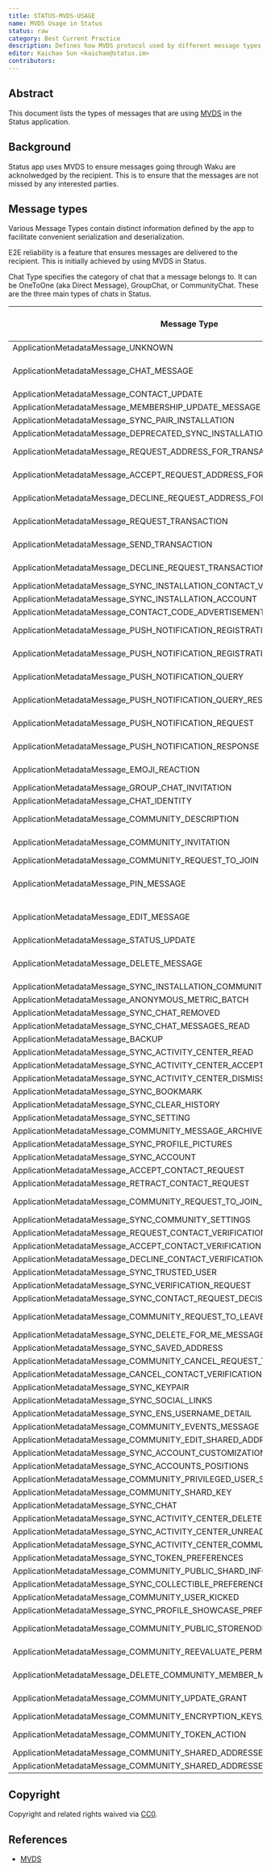 ```yaml
---
title: STATUS-MVDS-USAGE
name: MVDS Usage in Status
status: raw
category: Best Current Practice
description: Defines how MVDS protocol used by different message types in Status.
editor: Kaichao Sun <kaichao@status.im>
contributors:
---
```


## Abstract

This document lists the types of messages that are using [MVDS](/vac/2/mvds.md)
in the Status application.

## Background

Status app uses MVDS to ensure messages going through Waku
are acknolwedged by the recipient.
This is to ensure that the messages are not missed by any interested parties.

## Message types

Various Message Types contain distinct information defined by the app
to facilitate convenient serialization and deserialization.

E2E reliability is a feature that ensures messages are delivered to the recipient.
This is initially achieved by using MVDS in Status.

Chat Type specifies the category of chat that a message belongs to.
It can be OneToOne (aka Direct Message), GroupChat, or CommunityChat.
These are the three main types of chats in Status.

| Message Type                                                               | Use MVDS                            | Need e2e reliability | Chat Type               |
|----------------------------------------------------------------------------|-------------------------------------|----------------------|-------------------------|
| ApplicationMetadataMessage_UNKNOWN                                         | No                                  | No                   | Not Applied             |
| ApplicationMetadataMessage_CHAT_MESSAGE                                    | Yes for OneToOne & PrivateGroupChat | Yes                  | One & Group & Community |
| ApplicationMetadataMessage_CONTACT_UPDATE                                  | Yes                                 | Yes                  | OneToOne                |
| ApplicationMetadataMessage_MEMBERSHIP_UPDATE_MESSAGE                       | No                                  | Yes                  | CommunityChat           |
| ApplicationMetadataMessage_SYNC_PAIR_INSTALLATION                          | Yes                                 | Yes                  | Pair                    |
| ApplicationMetadataMessage_DEPRECATED_SYNC_INSTALLATION                    | No                                  | No                   | Pair                    |
| ApplicationMetadataMessage_REQUEST_ADDRESS_FOR_TRANSACTION                 | Yes for OneToOne                    | Yes                  | One & Group & Community |
| ApplicationMetadataMessage_ACCEPT_REQUEST_ADDRESS_FOR_TRANSACTION          | Yes for OneToOne                    | Yes                  | One & Group & Community |
| ApplicationMetadataMessage_DECLINE_REQUEST_ADDRESS_FOR_TRANSACTION         | Yes for OneToOne                    | Yes                  | One & Group & Community |
| ApplicationMetadataMessage_REQUEST_TRANSACTION                             | Yes for OneToOne                    | Yes                  | OneToOne & GroupChat    |
| ApplicationMetadataMessage_SEND_TRANSACTION                                | Yes for OneToOne                    | Yes                  | One & Group & Community |
| ApplicationMetadataMessage_DECLINE_REQUEST_TRANSACTION                     | Yes for OneToOne                    | Yes                  | One & Group & Community |
| ApplicationMetadataMessage_SYNC_INSTALLATION_CONTACT_V2                    | Yes                                 | Yes                  | Pair                    |
| ApplicationMetadataMessage_SYNC_INSTALLATION_ACCOUNT                       | No                                  | No                   | Not Applied             |
| ApplicationMetadataMessage_CONTACT_CODE_ADVERTISEMENT                      | No                                  | No                   | Not Applied             |
| ApplicationMetadataMessage_PUSH_NOTIFICATION_REGISTRATION                  | No                                  | No                   | One & Group & Community |
| ApplicationMetadataMessage_PUSH_NOTIFICATION_REGISTRATION_RESPONSE         | No                                  | No                   | One & Group & Community |
| ApplicationMetadataMessage_PUSH_NOTIFICATION_QUERY                         | No                                  | No                   | One & Group & Community |
| ApplicationMetadataMessage_PUSH_NOTIFICATION_QUERY_RESPONSE                | No                                  | No                   | One & Group & Community |
| ApplicationMetadataMessage_PUSH_NOTIFICATION_REQUEST                       | No                                  | No                   | One & Group & Community |
| ApplicationMetadataMessage_PUSH_NOTIFICATION_RESPONSE                      | No                                  | No                   | One & Group & Community |
| ApplicationMetadataMessage_EMOJI_REACTION                                  | No                                  | Yes                  | One & Group & Community |
| ApplicationMetadataMessage_GROUP_CHAT_INVITATION                           | Yes                                 | Yes                  | GroupChat               |
| ApplicationMetadataMessage_CHAT_IDENTITY                                   | No                                  | No                   | OneToOne                |
| ApplicationMetadataMessage_COMMUNITY_DESCRIPTION                           | No                                  | Weak Yes             | CommunityChat           |
| ApplicationMetadataMessage_COMMUNITY_INVITATION                            | No                                  | Weak Yes             | CommunityChat           |
| ApplicationMetadataMessage_COMMUNITY_REQUEST_TO_JOIN                       | No                                  | Yes                  | CommunityChat           |
| ApplicationMetadataMessage_PIN_MESSAGE                                     | Yes for OneToOne & PrivateGroupChat | Yes                  | One & Group & Community |
| ApplicationMetadataMessage_EDIT_MESSAGE                                    | Yes for OneToOne & PrivateGroupChat | Yes                  | One & Group & Community |
| ApplicationMetadataMessage_STATUS_UPDATE                                   | No                                  | No                   | Not Applied             |
| ApplicationMetadataMessage_DELETE_MESSAGE                                  | Yes for OneToOne & PrivateGroupChat | Yes                  | One & Group & Community |
| ApplicationMetadataMessage_SYNC_INSTALLATION_COMMUNITY                     | Yes                                 | Yes                  | Pair                    |
| ApplicationMetadataMessage_ANONYMOUS_METRIC_BATCH                          | No                                  | No                   | Not Applied             |
| ApplicationMetadataMessage_SYNC_CHAT_REMOVED                               | Yes                                 | Yes                  | Pair                    |
| ApplicationMetadataMessage_SYNC_CHAT_MESSAGES_READ                         | Yes                                 | Yes                  | Pair                    |
| ApplicationMetadataMessage_BACKUP                                          | No                                  | No                   | Not Applied             |
| ApplicationMetadataMessage_SYNC_ACTIVITY_CENTER_READ                       | Yes                                 | Yes                  | Pair                    |
| ApplicationMetadataMessage_SYNC_ACTIVITY_CENTER_ACCEPTED                   | Yes                                 | Yes                  | Pair                    |
| ApplicationMetadataMessage_SYNC_ACTIVITY_CENTER_DISMISSED                  | Yes                                 | Yes                  | Pair                    |
| ApplicationMetadataMessage_SYNC_BOOKMARK                                   | Yes                                 | Yes                  | Pair                    |
| ApplicationMetadataMessage_SYNC_CLEAR_HISTORY                              | Yes                                 | Yes                  | Pair                    |
| ApplicationMetadataMessage_SYNC_SETTING                                    | Yes                                 | Yes                  | Pair                    |
| ApplicationMetadataMessage_COMMUNITY_MESSAGE_ARCHIVE_MAGNETLINK            | No                                  | No                   | CommunityChat           |
| ApplicationMetadataMessage_SYNC_PROFILE_PICTURES                           | Yes                                 | Yes                  | Pair                    |
| ApplicationMetadataMessage_SYNC_ACCOUNT                                    | Yes                                 | Yes                  | Pair                    |
| ApplicationMetadataMessage_ACCEPT_CONTACT_REQUEST                          | Yes                                 | Yes                  | OneToOne                |
| ApplicationMetadataMessage_RETRACT_CONTACT_REQUEST                         | Yes                                 | Yes                  | OneToOne                |
| ApplicationMetadataMessage_COMMUNITY_REQUEST_TO_JOIN_RESPONSE              | No                                  | Weak Yes             | CommunityChat           |
| ApplicationMetadataMessage_SYNC_COMMUNITY_SETTINGS                         | Yes                                 | Yes                  | CommunityChat           |
| ApplicationMetadataMessage_REQUEST_CONTACT_VERIFICATION                    | Yes                                 | Yes                  | OneToOne                |
| ApplicationMetadataMessage_ACCEPT_CONTACT_VERIFICATION                     | Yes                                 | Yes                  | OneToOne                |
| ApplicationMetadataMessage_DECLINE_CONTACT_VERIFICATION                    | Yes                                 | Yes                  | OneToOne                |
| ApplicationMetadataMessage_SYNC_TRUSTED_USER                               | Yes                                 | Yes                  | Pair                    |
| ApplicationMetadataMessage_SYNC_VERIFICATION_REQUEST                       | Yes                                 | Yes                  | Pair                    |
| ApplicationMetadataMessage_SYNC_CONTACT_REQUEST_DECISION                   | Yes                                 | Yes                  | Pair                    |
| ApplicationMetadataMessage_COMMUNITY_REQUEST_TO_LEAVE                      | No                                  | Weak Yes             | CommunityChat           |
| ApplicationMetadataMessage_SYNC_DELETE_FOR_ME_MESSAGE                      | Yes                                 | Yes                  | Pair                    |
| ApplicationMetadataMessage_SYNC_SAVED_ADDRESS                              | Yes                                 | Yes                  | Pair                    |
| ApplicationMetadataMessage_COMMUNITY_CANCEL_REQUEST_TO_JOIN                | No                                  | Yes                  | CommunityChat           |
| ApplicationMetadataMessage_CANCEL_CONTACT_VERIFICATION                     | Yes                                 | Yes                  | OneToOne                |
| ApplicationMetadataMessage_SYNC_KEYPAIR                                    | Yes                                 | Yes                  | Pair                    |
| ApplicationMetadataMessage_SYNC_SOCIAL_LINKS                               | No                                  | No                   | Not Applied             |
| ApplicationMetadataMessage_SYNC_ENS_USERNAME_DETAIL                        | Yes                                 | Yes                  | Pair                    |
| ApplicationMetadataMessage_COMMUNITY_EVENTS_MESSAGE                        | No                                  | No                   | CommunityChat           |
| ApplicationMetadataMessage_COMMUNITY_EDIT_SHARED_ADDRESSES                 | No                                  | No                   | CommunityChat           |
| ApplicationMetadataMessage_SYNC_ACCOUNT_CUSTOMIZATION_COLOR                | Yes                                 | Yes                  | Pair                    |
| ApplicationMetadataMessage_SYNC_ACCOUNTS_POSITIONS                         | Yes                                 | Yes                  | Pair                    |
| ApplicationMetadataMessage_COMMUNITY_PRIVILEGED_USER_SYNC_MESSAGE          | No                                  | No                   | CommunityChat           |
| ApplicationMetadataMessage_COMMUNITY_SHARD_KEY                             | Yes                                 | Yes                  | CommunityChat           |
| ApplicationMetadataMessage_SYNC_CHAT                                       | Yes                                 | Yes                  | Pair                    |
| ApplicationMetadataMessage_SYNC_ACTIVITY_CENTER_DELETED                    | Yes                                 | Yes                  | Pair                    |
| ApplicationMetadataMessage_SYNC_ACTIVITY_CENTER_UNREAD                     | Yes                                 | Yes                  | Pair                    |
| ApplicationMetadataMessage_SYNC_ACTIVITY_CENTER_COMMUNITY_REQUEST_DECISION | Yes                                 | Yes                  | Pair                    |
| ApplicationMetadataMessage_SYNC_TOKEN_PREFERENCES                          | Yes                                 | Yes                  | Pair                    |
| ApplicationMetadataMessage_COMMUNITY_PUBLIC_SHARD_INFO                     | No                                  | No                   | CommunityChat           |
| ApplicationMetadataMessage_SYNC_COLLECTIBLE_PREFERENCES                    | Yes                                 | Yes                  | Pair                    |
| ApplicationMetadataMessage_COMMUNITY_USER_KICKED                           | No                                  | No                   | CommunityChat           |
| ApplicationMetadataMessage_SYNC_PROFILE_SHOWCASE_PREFERENCES               | Yes                                 | Yes                  | Pair                    |
| ApplicationMetadataMessage_COMMUNITY_PUBLIC_STORENODES_INFO                | No                                  | Weak Yes             | CommunityChat           |
| ApplicationMetadataMessage_COMMUNITY_REEVALUATE_PERMISSIONS_REQUEST        | No                                  | Weak Yes             | CommunityChat           |
| ApplicationMetadataMessage_DELETE_COMMUNITY_MEMBER_MESSAGES                | No                                  | Weak Yes             | CommunityChat           |
| ApplicationMetadataMessage_COMMUNITY_UPDATE_GRANT                          | No                                  | Weak Yes             | CommunityChat           |
| ApplicationMetadataMessage_COMMUNITY_ENCRYPTION_KEYS_REQUEST               | No                                  | Yes                  | CommunityChat           |
| ApplicationMetadataMessage_COMMUNITY_TOKEN_ACTION                          | No                                  | Weak Yes             | CommunityChat           |
| ApplicationMetadataMessage_COMMUNITY_SHARED_ADDRESSES_REQUEST              | No                                  | No                   | CommunityChat           |
| ApplicationMetadataMessage_COMMUNITY_SHARED_ADDRESSES_RESPONSE             | No                                  | No                   | CommunityChat           |

## Copyright

Copyright and related rights waived via [CC0](https://creativecommons.org/publicdomain/zero/1.0/).

## References

- [MVDS](/vac/2/mvds.md)
